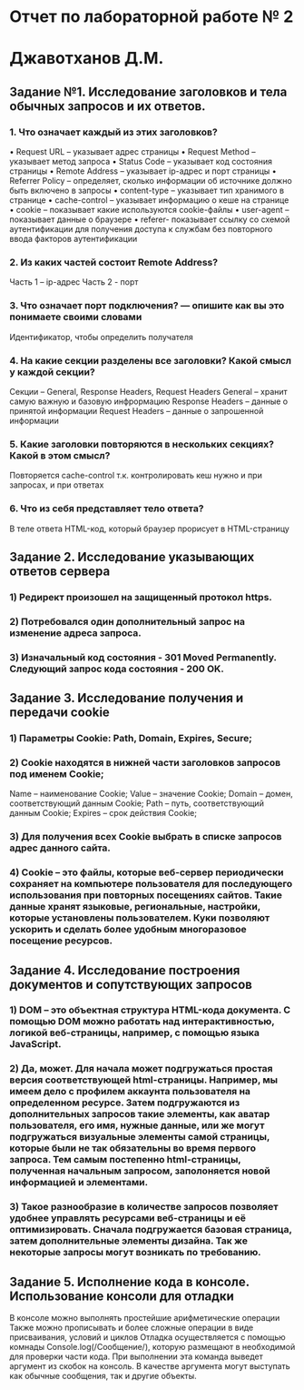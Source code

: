 # Отчет по лабораторной работе № 2
# Джавотханов Д.М.

## Задание №1. Исследование заголовков и тела обычных запросов и их ответов.


### 1.	Что означает каждый из этих заголовков? 

•	Request URL – указывает адрес страницы
•	Request Method – указывает метод запроса
•	Status Code – указывает код состояния страницы 
•	Remote Address – указывает ip-адрес и порт страницы
•	Referrer Policy – определяет, сколько информации об источнике должно быть включено в запросы
•	content-type – указывает тип хранимого в странице
•	cache-control – указывает информацию о кеше на странице
•	cookie – показывает какие используются cookie-файлы
•	user-agent – показывает данные о браузере
•	referer- показывает ссылку со схемой аутентификации для получения доступа к службам без повторного ввода факторов аутентификации

### 2.	Из каких частей состоит Remote Address?
Часть 1 – ip-адрес
Часть 2 - порт
### 3.	Что означает порт подключения? — опишите как вы это понимаете своими словами
Идентификатор, чтобы определить получателя
### 4.	На какие секции разделены все заголовки? Какой смысл у каждой секции?
Секции – General, Response Headers, Request Headers
General – хранит самую важную и базовую инфрормацию
Response Headers – данные о принятой информации
Request Headers – данные о запрошенной информации
### 5.	Какие заголовки повторяются в нескольких секциях? Какой в этом смысл? 
Повторяется cache-control т.к. контролировать кеш нужно и при запросах, и при ответах
### 6.	Что из себя представляет тело ответа?
В теле ответа HTML-код, который браузер прорисует в HTML-страницу

## Задание 2. Исследование указывающих ответов сервера
### 1) Редирект произошел на защищенный протокол https.

### 2) Потребовался один дополнительный запрос на изменение адреса запроса.
### 3) Изначальный код состояния - 301 Moved Permanently. Следующий запрос кода состояния - 200 OK.
 

## Задание 3. Исследование получения и передачи cookie
### 1) Параметры Cookie: Path, Domain, Expires, Secure;
### 2) Cookie находятся в нижней части заголовков запросов под именем Cookie;
Name – наименование Cookie;
Value – значение Cookie;
Domain – домен, соответствующий данным Cookie;
Path – путь, соответствующий данным Cookie;
Expires – срок действия Cookie;
### 3) Для получения всех Cookie выбрать в списке запросов адрес данного сайта.
 
### 4) Cookie – это файлы, которые веб-сервер периодически сохраняет на компьютере пользователя для последующего использования при повторных посещениях сайтов. Такие данные хранят языковые, региональные, настройки, которые установлены пользователем. Куки позволяют ускорить и сделать более удобным многоразовое посещение ресурсов.
## Задание 4. Исследование построения документов и сопутствующих запросов
### 1) DOM – это объектная структура HTML-кода документа. С помощью DOM можно работать над интерактивностью, логикой веб-страницы, например, с помощью языка JavaScript.
### 2) Да, может. Для начала может подгружаться простая версия соответствующей html-страницы. Например, мы имеем дело с профилем аккаунта пользователя на определенном ресурсе. Затем подгружаются из дополнительных запросов такие элементы, как аватар пользователя, его имя, нужные данные, или же могут подгружаться визуальные элементы самой страницы, которые были не так обязательны во время первого запроса. Тем самым постепенно html-страницы, полученная начальным запросом, заполоняется новой информацией и элементами.
### 3) Такое разнообразие в количестве запросов позволяет удобнее управлять ресурсами веб-страницы и её оптимизировать. Сначала подгружается базовая страница, затем дополнительные элементы дизайна. Так же некоторые запросы могут возникать по требованию.
## Задание 5. Исполнение кода в консоле. Использование консоли для отладки
В консоле можно выполнять простейшие арифметические операции
Также можно прописывать и более сложные операции в виде присваивания, условий и циклов
Отладка осуществляется с помощью комнады Console.log(/Сообщение/), которую размещают в необходимой для проверки части кода. При выполнении эта команда выведет аргумент из скобок на консоль. В качестве аргумента могут выступать как обычные сообщения, так и другие объекты.
